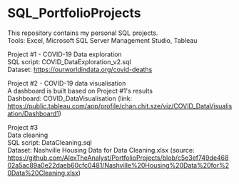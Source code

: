 # SQL_PortfolioProjects
This repository contains my personal SQL projects.  
Tools: Excel, Microsoft SQL Server Management Studio, Tableau  
  
Project #1 - COVID-19 Data exploration  
SQL script: COVID_DataExploration_v2.sql  
Dataset: https://ourworldindata.org/covid-deaths  
  
Project #2 - COVID-19 data visualisation  
A dashboard is built based on Project #1's results  
Dashboard: COVID_DataVisualisation (link: https://public.tableau.com/app/profile/chan.chit.sze/viz/COVID_DataVisualisation/Dashboard1)  
  
Project #3  
Data cleaning  
SQL script: DataCleaning.sql  
Dataset: Nashville Housing Data for Data Cleaning.xlsx (source: https://github.com/AlexTheAnalyst/PortfolioProjects/blob/c5e3ef749de46802a5ac89a0e22daeb60cfc0481/Nashville%20Housing%20Data%20for%20Data%20Cleaning.xlsx)
